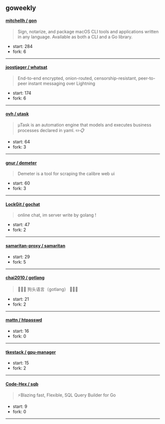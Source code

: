 ## goweekly

#### [mitchellh / gon](https://github.com/mitchellh/gon)

> Sign, notarize, and package macOS CLI tools and applications written in any language. Available as both a CLI and a Go library.

+ start: 284
+ fork: 6

----


#### [joostjager / whatsat](https://github.com/joostjager/whatsat)

> End-to-end encrypted, onion-routed, censorship-resistant, peer-to-peer instant messaging over Lightning

+ start: 174
+ fork: 6

----


#### [ovh / utask](https://github.com/ovh/utask)

> µTask is an automation engine that models and executes business processes declared in yaml. ✏️📋

+ start: 64
+ fork: 3

----


#### [gnur / demeter](https://github.com/gnur/demeter)

> Demeter is a tool for scraping the calibre web ui

+ start: 60
+ fork: 3

----


#### [LockGit / gochat](https://github.com/LockGit/gochat)

> online chat, im server write by golang !

+ start: 47
+ fork: 2

----


#### [samaritan-proxy / samaritan](https://github.com/samaritan-proxy/samaritan)

> 

+ start: 29
+ fork: 5

----


#### [chai2010 / gotlang](https://github.com/chai2010/gotlang)

> :dog::dog::dog: 狗头语言（gotlang） :dog::dog::dog:

+ start: 21
+ fork: 2

----


#### [mattn / htpasswd](https://github.com/mattn/htpasswd)

> 

+ start: 16
+ fork: 0

----


#### [tkestack / gpu-manager](https://github.com/tkestack/gpu-manager)

> 

+ start: 15
+ fork: 2

----


#### [Code-Hex / sqb](https://github.com/Code-Hex/sqb)

> ⚡Blazing fast, Flexible, SQL Query Builder for Go

+ start: 9
+ fork: 0

----

